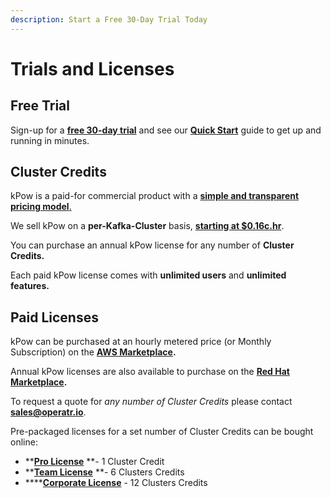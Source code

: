 ```yaml
---
description: Start a Free 30-Day Trial Today
---
```


# Trials and Licenses

## Free Trial

Sign-up for a [**free 30-day trial**](https://kpow.io/try) and see our [**Quick Start**](../installation/quick-start.md) guide to get up and running in minutes.

## Cluster Credits

kPow is a paid-for commercial product with a [**simple and transparent pricing model**.](https://kpow.io/pricing/)

We sell kPow on a **per-Kafka-Cluster** basis, [**starting at $0.16c.hr**](https://kpow.io/pricing/).

You can purchase an annual kPow license for any number of **Cluster Credits.**

Each paid kPow license comes with **unlimited users** and **unlimited features.**

## Paid Licenses

kPow can be purchased at an hourly metered price (or Monthly Subscription) on the [**AWS Marketplace**](../installation/aws-marketplace.md)**.**

Annual kPow licenses are also available to purchase on the [**Red Hat Marketplace**](../installation/openshift.md)**.**

To request a quote for _any number of Cluster Credits_ please contact [**sales@operatr.io**](mailto:sales@operatr.io).

Pre-packaged licenses for a set number of Cluster Credits can be bought online:

* ****[**Pro License**](https://kpow.io/pricing/pro/)** **- 1 Cluster Credit
* ****[**Team License**](https://kpow.io/pricing/team/)** **- 6 Clusters Credits
* ****[**Corporate License**](https://kpow.io/pricing/corporate/) - 12 Clusters Credits
